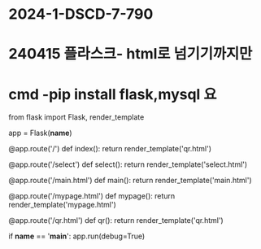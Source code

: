# 2024-1-DSCD-7-790

# 240415 플라스크- html로 넘기기까지만
# cmd -pip install flask,mysql 요

from flask import Flask, render_template

app = Flask(__name__)

@app.route('/')
def index():
    return render_template('qr.html')

@app.route('/select')
def select():
    return render_template('select.html')

@app.route('/main.html')
def main():
    return render_template('main.html')

@app.route('/mypage.html')
def mypage():
    return render_template('mypage.html')

@app.route('/qr.html')
def qr():
    return render_template('qr.html')

if __name__ == '__main__':
    app.run(debug=True)
